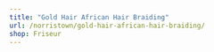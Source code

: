 ```yaml
---
title: "Gold Hair African Hair Braiding"
url: /norristown/gold-hair-african-hair-braiding/
shop: Friseur
---
```

